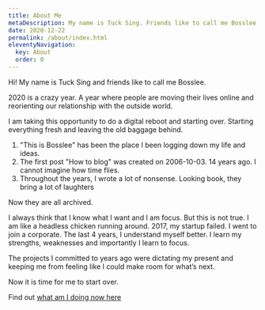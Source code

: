 ```yaml
---
title: About Me
metaDescription: My name is Tuck Sing. Friends like to call me Bosslee.
date: 2020-12-22
permalink: /about/index.html
eleventyNavigation:
  key: About
  order: 0
---
```


Hi! My name is Tuck Sing and friends like to call me Bosslee.

2020 is a crazy year. A year where people are moving their lives online and reorienting our relationship with the outside world.

I am taking this opportunity to do a digital reboot and starting over.
Starting everything fresh and leaving the old baggage behind.

1. "This is Bosslee" has been the place I been logging down my life and ideas.
2. The first post "How to blog" was created on 2006-10-03. 14 years ago. I cannot imagine how time flies.
3. Throughout the years, I wrote a lot of nonsense. Looking book, they bring a lot of laughters

Now they are all archived.

I always think that I know what I want and I am focus. But this is not true. I am like a headless chicken running around. 2017, my startup failed. I went to join a corporate. The last 4 years, I understand myself better. I learn my strengths, weaknesses and importantly I learn to focus.

The projects I committed to years ago were dictating my present and keeping me from feeling like I could make room for what’s next.

Now it is time for me to start over.

Find out [what am I doing now here](/)

